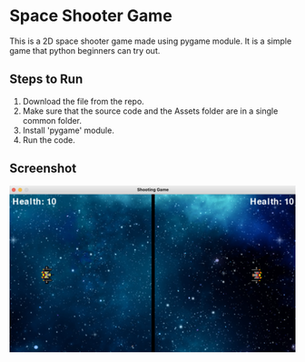 # Space Shooter Game
This is a 2D space shooter game made using pygame module. It is a simple game that python beginners can try out.

## Steps to Run
1. Download the file from the repo.
2. Make sure that the source code and the Assets folder are in a single common folder.
3. Install 'pygame' module.
4. Run the code.

## Screenshot
<img align="left" src="spaceshooter.png">
